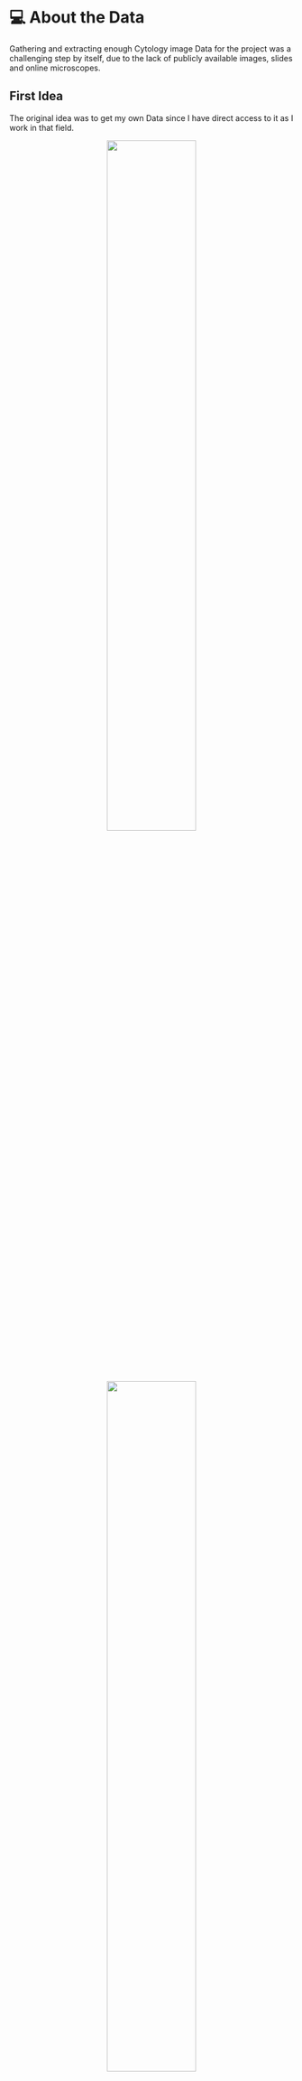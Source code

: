 # 💻 About the Data

Gathering and extracting enough Cytology image Data for the project was a challenging step by itself, due to the lack of publicly available images, slides and online microscopes.

## First Idea

The original idea was to get my own Data since I have direct access to it as I work in that field. 

<p align="center">
  <img src="https://imgtr.ee/images/2023/07/15/bb05317d3b2f007d0496feed3f64e146.jpeg" width="56%">

<p align="center">
  <img src="https://imgtr.ee/images/2023/07/15/e82550559368b91212a36d4fbe613b79.jpeg" width="56%">

  <p align="center">
  <img src="https://imgtr.ee/images/2023/07/15/27944d522ee57766cab7f761b43445ec.jpeg" width="56%">

  <p align="center">
  <img src="https://imgtr.ee/images/2023/07/15/b200531defee67bbcc01c3e6f99448a5.png" width="56%">

The limitations of that approach were basically that manually selecting and capturing the images using my phone camera and my own microscope would have been a time-consuming process requiring also an extensive preprocessing. Not the best approach for a 3 week ambitious project.

## Second Idea

Another option I considered was using images from book atlases and other resources accumulated over my years of practice. Although these images provided a potential solution, the limited variety and quantity posed limitations for training a robust model.

  <p align="center">
  <img src="https://imgtr.ee/images/2023/07/15/0cfa2aaac027431bdd0abc6878bd3343.png" width="56%">

## Final Idea

Ultimately, a cathartic idea came through one of my best friend and collegue, [Xose Fernánndez](https://www.linkedin.com/in/xose-fern%C3%A1ndez-5a8064a3?originalSubdomain=es), who is also a Cytotechnologist and Cytology Professor like me. He granted me access to an online microscope they use for teaching purposes, with a diverse range of scanned slides, featuring different organs and diagnoses. Doing some research on their platform, I identified the best organs and diagnoses, where I could gather the most Data.

The initial focus of my Data collection process was first centered around salivary gland samples, given the archive richness in slides and diagnostic diversity. Using my domain knowledge, I manually selected the fields of interest, employing the criteria we use in Cytopathology to diagnose. For instance, in the case of Warthin Tumor, it was important to find features such as a "dirty background" with lymphocytes and oncocytic cells.

Even with those efforts and being the best approach, the available Data was still limited. To addres this challenge, I employed Data Augmentation techniques in Python to generate synthetic images, augmenting training, and validation datasets.


## Final Notes

Due to privacy concers, I did not upload the final image folders to GitHub. Although ethical guidelines within academic cytology societies (which I am also a member of) permit the use of individual images for research, education and promoting Cytology, strict protocols are followed in the medical community to ensure confidentiality and anonymity 


  <p align="center">
  <img src="https://imgtr.ee/images/2023/07/15/0cfa2aaac027431bdd0abc6878bd3343.png" width="56%">
